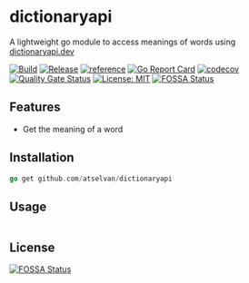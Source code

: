 # dictionaryapi

A lightweight go module to access meanings of words using [dictionaryapi.dev](https://dictionaryapi.dev)

[![Build](https://github.com/atselvan/dictionaryapi/actions/workflows/build.yaml/badge.svg)](https://github.com/atselvan/dictionaryapi/actions/workflows/build.yaml)
[![Release](https://github.com/atselvan/dictionaryapi/actions/workflows/release.yaml/badge.svg)](https://github.com/atselvan/dictionaryapi/actions/workflows/release.yaml)
[![reference](https://img.shields.io/badge/godoc-docs-blue.svg?label=&logo=go)](https://godoc.org/github.com/atselvan/dictionaryapi)
[![Go Report Card](https://goreportcard.com/badge/github.com/atselvan/dictionaryapi)](https://goreportcard.com/report/github.com/atselvan/dictionaryapi)
[![codecov](https://codecov.io/gh/atselvan/dictionaryapi/branch/master/graph/badge.svg)](https://codecov.io/gh/atselvan/dictionaryapi)
[![Quality Gate Status](https://sonarcloud.io/api/project_badges/measure?project=atselvan_dictionaryapi&metric=alert_status)](https://sonarcloud.io/summary/new_code?id=atselvan_dictionaryapi)
[![License: MIT](https://img.shields.io/badge/License-MIT-yellow.svg)](https://opensource.org/licenses/MIT)
[![FOSSA Status](https://app.fossa.com/api/projects/git%2Bgithub.com%2Fatselvan%2Fdictionaryapi.svg?type=shield)](https://app.fossa.com/projects/git%2Bgithub.com%2Fatselvan%2Fdictionaryapi?ref=badge_shield)

## Features

* Get the meaning of a word

## Installation

```go
go get github.com/atselvan/dictionaryapi
```

## Usage

```go

```


## License
[![FOSSA Status](https://app.fossa.com/api/projects/git%2Bgithub.com%2Fatselvan%2Fdictionaryapi.svg?type=large)](https://app.fossa.com/projects/git%2Bgithub.com%2Fatselvan%2Fdictionaryapi?ref=badge_large)